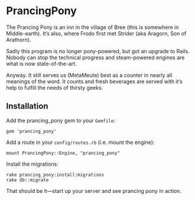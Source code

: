# PrancingPony

The Prancing Pony is an inn in the village of Bree (this is somewhere in Middle-earth). It’s also, where Frodo first met Strider (aka
Aragorn, Son of Arathorn).

Sadly this program is no longer pony-powered, but got an upgrade to Rails. Nobody can stop the technical progress and steam-powered
engines are what is now state-of-the-art.

Anyway. It still serves us (MetaMeute) best as a counter in nearly all meanings of the word. It counts and fresh beverages are served
with it’s help to fulfill the needs of thirsty geeks.

## Installation ##

Add the prancing_pony gem to your `Gemfile`:

    gem 'prancing_pony'

Add a route in your `config/routes.rb` (i.e. mount the engine):

    mount PrancingPony::Engine, "prancing_pony"

Install the migrations:

    rake prancing_pony:install:migrations
    rake db::migrate

That should be it—start up your server and see prancing pony in action.

